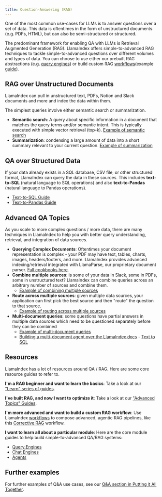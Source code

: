 ```yaml
---
title: Question-Answering (RAG)
---
```


One of the most common use-cases for LLMs is to answer questions over a set of data. This data is oftentimes in the form of unstructured documents (e.g. PDFs, HTML), but can also be semi-structured or structured.

The predominant framework for enabling QA with LLMs is Retrieval Augmented Generation (RAG). LlamaIndex offers simple-to-advanced RAG techniques to tackle simple-to-advanced questions over different volumes and types of data. You can choose to use either our prebuilt RAG abstractions (e.g. [query engines](/python/framework/module_guides/deploying/query_engine)) or build custom RAG [workflows](/python/framework/module_guides/workflow)(example [guide](/python/examples/workflow/rag)).

## RAG over Unstructured Documents

LlamaIndex can pull in unstructured text, PDFs, Notion and Slack documents and more and index the data within them.

The simplest queries involve either semantic search or summarization.

- **Semantic search**: A query about specific information in a document that matches the query terms and/or semantic intent. This is typically executed with simple vector retrieval (top-k). [Example of semantic search](/python/framework/understanding/putting_it_all_together/q_and_a#semantic-search)
- **Summarization**: condensing a large amount of data into a short summary relevant to your current question. [Example of summarization](/python/framework/understanding/putting_it_all_together/q_and_a#summarization)

## QA over Structured Data

If your data already exists in a SQL database, CSV file, or other structured format, LlamaIndex can query the data in these sources. This includes **text-to-SQL** (natural language to SQL operations) and also **text-to-Pandas** (natural language to Pandas operations).

- [Text-to-SQL Guide](/python/examples/index_structs/struct_indices/sqlindexdemo)
- [Text-to-Pandas Guide](/python/examples/query_engine/pandas_query_engine)

## Advanced QA Topics

As you scale to more complex questions / more data, there are many techniques in LlamaIndex to help you with better query understanding, retrieval, and integration of data sources.

- **Querying Complex Documents**: Oftentimes your document representation is complex - your PDF may have text, tables, charts, images, headers/footers, and more. LlamaIndex provides advanced indexing/retrieval integrated with LlamaParse, our proprietary document parser. [Full cookbooks here](https://github.com/run-llama/llama_parse/tree/main/examples).
- **Combine multiple sources**: is some of your data in Slack, some in PDFs, some in unstructured text? LlamaIndex can combine queries across an arbitrary number of sources and combine them.
  - [Example of combining multiple sources](/python/framework/understanding/putting_it_all_together/q_and_a#multi-document-queries)
- **Route across multiple sources**: given multiple data sources, your application can first pick the best source and then "route" the question to that source.
  - [Example of routing across multiple sources](/python/framework/understanding/putting_it_all_together/q_and_a#routing-over-heterogeneous-data)
- **Multi-document queries**: some questions have partial answers in multiple data sources which need to be questioned separately before they can be combined
  - [Example of multi-document queries](/python/framework/understanding/putting_it_all_together/q_and_a#multi-document-queries)
  - [Building a multi-document agent over the LlamaIndex docs](/python/examples/agent/multi_document_agents-v1) - [Text to SQL](/python/examples/index_structs/struct_indices/sqlindexdemo)

## Resources

LlamaIndex has a lot of resources around QA / RAG. Here are some core resource guides to refer to.

**I'm a RAG beginner and want to learn the basics**: Take a look at our ["Learn" series of guides](/python/framework/understanding).

**I've built RAG, and now I want to optimize it**: Take a look at our ["Advanced Topics" Guides](/python/framework/optimizing/production_rag).

**I'm more advanced and want to build a custom RAG workflow**: Use LlamaIndex [workflows](/python/framework/module_guides/workflow) to compose advanced, agentic RAG pipelines, like this [Corrective RAG](/python/examples/workflow/corrective_rag_pack) workflow.

**I want to learn all about a particular module**: Here are the core module guides to help build simple-to-advanced QA/RAG systems:

- [Query Engines](/python/framework/module_guides/deploying/query_engine)
- [Chat Engines](/python/framework/module_guides/deploying/chat_engines)
- [Agents](/python/framework/module_guides/deploying/agents)

## Further examples

For further examples of Q&A use cases, see our [Q&A section in Putting it All Together](/python/framework/understanding/putting_it_all_together/q_and_a).
